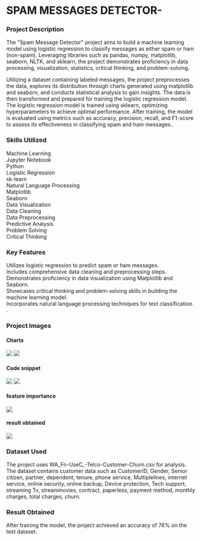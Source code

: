 # SPAM MESSAGES DETECTOR-<br>
### Project Description<br>
The "Spam Message Detector" project aims to build a machine learning model
using logistic regression to classify messages as either spam or ham (non-spam). 
Leveraging libraries such as pandas, numpy, matplotlib, seaborn, NLTK, and sklearn, 
the project demonstrates proficiency in data processing, visualization, statistics, 
critical thinking, and problem-solving.

Utilizing a dataset containing labeled messages, the project preprocesses the data, 
explores its distribution through charts generated using matplotlib and seaborn, 
and conducts statistical analysis to gain insights. The data is then transformed 
and prepared for training the logistic regression model.
The logistic regression model is trained using sklearn, optimizing hyperparameters 
to achieve optimal performance. After training, the model is evaluated using metrics 
such as accuracy, precision, recall, and F1-score to assess its effectiveness in classifying 
spam and ham messages..<br>
### Skills Utilized<br>
Machine Learning<br>
Jupyter Notebook<br>
Python<br>
Logistic Regression<br>
sk-learn<br>
Natural Language Processing <br>
Matplotlib<br>
Seaborn<br>
Data Visualization<br>
Data Cleaning<br>
Data Preprocessing<br>
Predictive Analysis<br>
Problem Solving<br>
Critical Thinking<br>
### Key Features<br>
Utilizes logistic regression to predict spam or ham messages.<br>
Includes comprehensive data cleaning and preprocessing steps.<br>
Demonstrates proficiency in data visualization using Matplotlib and Seaborn.<br>
Showcases critical thinking and problem-solving skills in building the machine learning model.<br>
Incorporates natural language processing techniques for text classification.<br>
.<br>
### Project Images<br>
#### Charts
![](IMG_20240226_143320.jpg)
![](IMG_20240226_143232.jpg)

#### Code snippet<br>
![](IMG_20240226_143247.jpg)
![](Screenshot_2024-02-11-08-57-56-43_e2d5b3f32b79de1d45acd1fad96fbb0f.jpg)
#### feature importance 
![](IMG_20240211_091136.jpg)
#### result obtained<br>
![](Screenshot_2024-02-11-09-40-13-52_e2d5b3f32b79de1d45acd1fad96fbb0f.jpg)
### Dataset Used<br>
The project uses WA_Fn-UseC_-Telco-Customer-Churn.csv for analysis. The dataset contains customer data such as CustomerID, Gender, Senior citizen, partner, dependent, tenure, phone service, Multiplelines, internet service, online security, online backup, Device protection, Tech support, streaming Tv, streaminovies, contract, paperless, payment method, monthly charges, total charges, churn.<br>
### Result Obtained<br>
After training the model, the project achieved an accuracy of 76% on the test dataset.<br>
<br>
